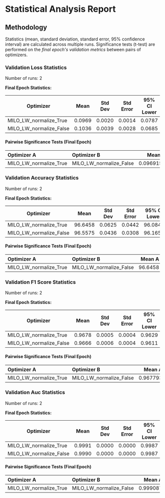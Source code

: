 # Statistical Analysis Report

## Methodology

Statistics (mean, standard deviation, standard error, 95% confidence interval) are calculated across multiple runs.
Significance tests (t-test) are performed on the *final epoch's validation metrics* between pairs of optimizers.

### Validation Loss Statistics

Number of runs: 2

**Final Epoch Statistics:**

| Optimizer | Mean | Std Dev | Std Error | 95% CI Lower | 95% CI Upper |
|-----------|------|---------|-----------|--------------|--------------|
| MILO_LW_normalize_True | 0.0969 | 0.0020 | 0.0014 | 0.0787 | 0.1151 |
| MILO_LW_normalize_False | 0.1036 | 0.0039 | 0.0028 | 0.0685 | 0.1386 |

#### Pairwise Significance Tests (Final Epoch)

| Optimizer A            | Optimizer B             |    Mean A |   Mean B | Better                 |   p-value | Significant   | Metric                |
|:-----------------------|:------------------------|----------:|---------:|:-----------------------|----------:|:--------------|:----------------------|
| MILO_LW_normalize_True | MILO_LW_normalize_False | 0.0969152 | 0.103563 | MILO_LW_normalize_True |   0.20625 |               | final_validation_loss |

### Validation Accuracy Statistics

Number of runs: 2

**Final Epoch Statistics:**

| Optimizer | Mean | Std Dev | Std Error | 95% CI Lower | 95% CI Upper |
|-----------|------|---------|-----------|--------------|--------------|
| MILO_LW_normalize_True | 96.6458 | 0.0625 | 0.0442 | 96.0846 | 97.2070 |
| MILO_LW_normalize_False | 96.5575 | 0.0436 | 0.0308 | 96.1657 | 96.9493 |

#### Pairwise Significance Tests (Final Epoch)

| Optimizer A            | Optimizer B             |   Mean A |   Mean B | Better                 |   p-value | Significant   | Metric                    |
|:-----------------------|:------------------------|---------:|---------:|:-----------------------|----------:|:--------------|:--------------------------|
| MILO_LW_normalize_True | MILO_LW_normalize_False |  96.6458 |  96.5575 | MILO_LW_normalize_True |  0.257055 |               | final_validation_accuracy |

### Validation F1 Score Statistics

Number of runs: 2

**Final Epoch Statistics:**

| Optimizer | Mean | Std Dev | Std Error | 95% CI Lower | 95% CI Upper |
|-----------|------|---------|-----------|--------------|--------------|
| MILO_LW_normalize_True | 0.9678 | 0.0005 | 0.0004 | 0.9629 | 0.9727 |
| MILO_LW_normalize_False | 0.9666 | 0.0006 | 0.0004 | 0.9611 | 0.9722 |

#### Pairwise Significance Tests (Final Epoch)

| Optimizer A            | Optimizer B             |   Mean A |   Mean B | Better                 |   p-value | Significant   | Metric                    |
|:-----------------------|:------------------------|---------:|---------:|:-----------------------|----------:|:--------------|:--------------------------|
| MILO_LW_normalize_True | MILO_LW_normalize_False | 0.967793 | 0.966643 | MILO_LW_normalize_True |  0.189379 |               | final_validation_f1_score |

### Validation Auc Statistics

Number of runs: 2

**Final Epoch Statistics:**

| Optimizer | Mean | Std Dev | Std Error | 95% CI Lower | 95% CI Upper |
|-----------|------|---------|-----------|--------------|--------------|
| MILO_LW_normalize_True | 0.9991 | 0.0000 | 0.0000 | 0.9987 | 0.9994 |
| MILO_LW_normalize_False | 0.9990 | 0.0000 | 0.0000 | 0.9987 | 0.9993 |

#### Pairwise Significance Tests (Final Epoch)

| Optimizer A            | Optimizer B             |   Mean A |   Mean B | Better                 |   p-value | Significant   | Metric               |
|:-----------------------|:------------------------|---------:|---------:|:-----------------------|----------:|:--------------|:---------------------|
| MILO_LW_normalize_True | MILO_LW_normalize_False | 0.999087 | 0.999009 | MILO_LW_normalize_True |  0.167984 |               | final_validation_auc |

